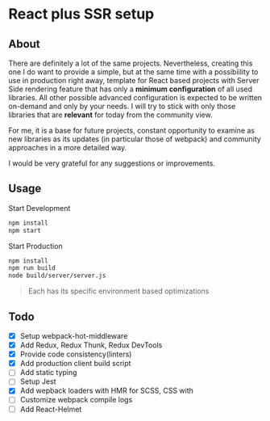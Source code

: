 # React plus SSR setup

## About

There are definitely a lot of the same projects. Nevertheless, creating this one I do want to provide a simple, but at the same time with a possibiility to use in production right away, template for React based projects with Server Side rendering feature that has only a __minimum configuration__ of all used libraries. All other possible advanced configuration is expected to be written on-demand and only by your needs. I will try to stick with only those libraries that are __relevant__ for today from the community view. 

For me, it is a base for future projects, constant opportunity to examine as new libraries as its updates (in particular those of webpack) and community approaches in a more detailed way.

I would be very grateful for any suggestions or improvements.

## Usage

Start Development

```bash
npm install
npm start
```

Start Production

```bash
npm install
npm run build
node build/server/server.js
```

> Each has its specific environment based optimizations

## Todo
- [x] Setup webpack-hot-middleware
- [x] Add Redux, Redux Thunk, Redux DevTools
- [x] Provide code consistency(linters)
- [x] Add production client build script
- [ ] Add static typing
- [ ] Setup Jest
- [x] Add wepback loaders with HMR for SCSS, CSS with
- [ ] Customize webpack compile logs
- [ ] Add React-Helmet
